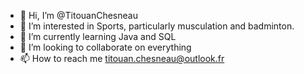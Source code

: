 - 👋 Hi, I’m @TitouanChesneau
- 👀 I’m interested in Sports, particularly musculation and badminton.
- 🌱 I’m currently learning Java and SQL
- 💞️ I’m looking to collaborate on everything
- 📫 How to reach me titouan.chesneau@outlook.fr

<!---
TitouanChesneau/TitouanChesneau is a ✨ special ✨ repository because its `README.md` (this file) appears on your GitHub profile.
You can click the Preview link to take a look at your changes.
--->
